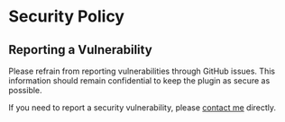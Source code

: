 # Security Policy

## Reporting a Vulnerability

Please refrain from reporting vulnerabilities through GitHub issues. This information should remain confidential to keep the plugin as secure as possible.

If you need to report a security vulnerability, please [contact me](https://www.araikos.gr/en/contact/) directly.
